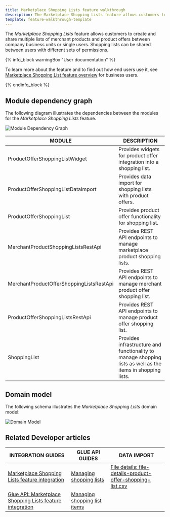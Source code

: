```yaml
---
title: Marketplace Shopping Lists feature walkthrough
description: The Marketplace Shopping Lists feature allows customers to create and share multiple lists of merchant products and product offers between company business units or single users.
template: feature-walkthrough-template
---
```


The *Marketplace Shopping Lists* feature allows customers to create and share multiple lists of merchant products and product offers between company business units or single users. Shopping lists can be shared between users with different sets of permissions.

{% info_block warningBox "User documentation" %}

To learn more about the feature and to find out how end users use it, see [Marketplace Shopping List feature overview](/docs/marketplace/user/features/{{page.version}}/marketplace-shopping-list-feature-overview.html) for business users.

{% endinfo_block %}

## Module dependency graph

The following diagram illustrates the dependencies between the modules for the *Marketplace Shopping Lists* feature.

![Module Dependency Graph](https://confluence-connect.gliffy.net/embed/image/b9b242da-b56f-452d-b44f-7eb740adf1da.png?utm_medium=live&utm_source=custom)

| MODULE    | DESCRIPTION   |
|----------------|--------------|
| ProductOfferShoppingListWidget           | Provides widgets for product offer integration into a shopping list.                                                                      |
| ProductOfferShoppingListDataImport       | Provides data import for shopping lists with product offers.                                                                              |
| ProductOfferShoppingList                 | Provides product offer functionality for shopping list.                                                                                   |
| MerchantProductShoppingListsRestApi      | Provides REST API endpoints to manage marketplace product shopping lists.                                                                    |
| MerchantProductOfferShoppingListsRestApi | Provides REST API endpoints to manage merchant product offer shopping list.                                                               |
| ProductOfferShoppingListsRestApi         | Provides REST API endpoints to manage product offer shopping list.                                                                        |
| ShoppingList                             | Provides infrastructure and functionality to manage shopping lists as well as the items in shopping lists. |

## Domain model

The following schema illustrates the *Marketplace Shopping Lists* domain model:

![Domain Model](https://confluence-connect.gliffy.net/embed/image/40d25819-b12d-45ac-938d-c1ee0b68ac44.png?utm_medium=live&utm_source=custom)

## Related Developer articles

| INTEGRATION GUIDES  | GLUE API GUIDES  | DATA IMPORT   |
|-----------------|-------------|-----------------|
| [Marketplace Shopping Lists feature integration](/docs/marketplace/dev/feature-integration-guides/{{page.version}}/marketplace-shopping-lists-feature-integration.html) | [Managing shopping lists](/docs/marketplace/dev/glue-api-guides/{{page.version}}/marketplace-shopping-lists/managing-marketplace-shopping-lists.html) | [File details: file-details-product-offer-shopping-list.csv](/docs/marketplace/dev/data-import/{{page.version}}/file-details-product-offer-shopping-list.csv.html) |
| [Glue API: Marketplace Shopping Lists feature integration](/docs/marketplace/dev/feature-integration-guides/glue/marketplace-shopping-lists-feature-integration.html)   | [Managing shopping list items](/docs/marketplace/dev/glue-api-guides/{{page.version}}/marketplace-shopping-lists/managing-marketplace-shopping-list-items.html) | | | |
